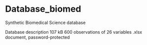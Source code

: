# Database_biomed

Synthetic Biomedical Science database

Database description
107 kB
600 observations of 26 variables
.xlsx document, password-protected
